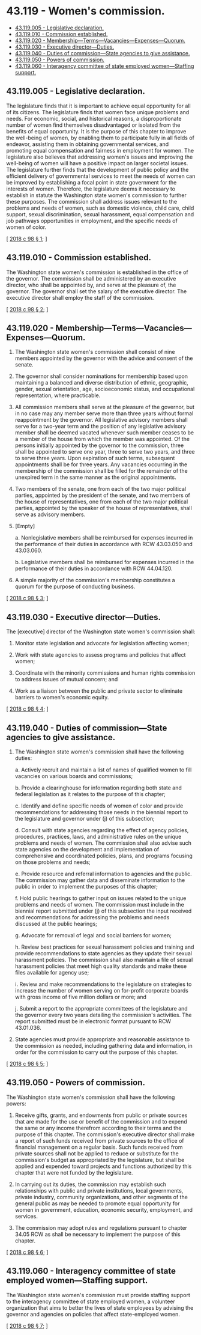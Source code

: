 # 43.119 - Women's commission.
* [43.119.005 - Legislative declaration.](#43119005---legislative-declaration)
* [43.119.010 - Commission established.](#43119010---commission-established)
* [43.119.020 - Membership—Terms—Vacancies—Expenses—Quorum.](#43119020---membershiptermsvacanciesexpensesquorum)
* [43.119.030 - Executive director—Duties.](#43119030---executive-directorduties)
* [43.119.040 - Duties of commission—State agencies to give assistance.](#43119040---duties-of-commissionstate-agencies-to-give-assistance)
* [43.119.050 - Powers of commission.](#43119050---powers-of-commission)
* [43.119.060 - Interagency committee of state employed women—Staffing support.](#43119060---interagency-committee-of-state-employed-womenstaffing-support)
## 43.119.005 - Legislative declaration.
The legislature finds that it is important to achieve equal opportunity for all of its citizens. The legislature finds that women face unique problems and needs. For economic, social, and historical reasons, a disproportionate number of women find themselves disadvantaged or isolated from the benefits of equal opportunity. It is the purpose of this chapter to improve the well-being of women, by enabling them to participate fully in all fields of endeavor, assisting them in obtaining governmental services, and promoting equal compensation and fairness in employment for women. The legislature also believes that addressing women's issues and improving the well-being of women will have a positive impact on larger societal issues. The legislature further finds that the development of public policy and the efficient delivery of governmental services to meet the needs of women can be improved by establishing a focal point in state government for the interests of women. Therefore, the legislature deems it necessary to establish in statute the Washington state women's commission to further these purposes. The commission shall address issues relevant to the problems and needs of women, such as domestic violence, child care, child support, sexual discrimination, sexual harassment, equal compensation and job pathways opportunities in employment, and the specific needs of women of color.

\[ [2018 c 98 § 1](https://lawfilesext.leg.wa.gov/biennium/2017-18/Pdf/Bills/Session%20Laws/House/2759.SL.pdf?cite=2018%20c%2098%20§%201); \]

## 43.119.010 - Commission established.
The Washington state women's commission is established in the office of the governor. The commission shall be administered by an executive director, who shall be appointed by, and serve at the pleasure of, the governor. The governor shall set the salary of the executive director. The executive director shall employ the staff of the commission.

\[ [2018 c 98 § 2](https://lawfilesext.leg.wa.gov/biennium/2017-18/Pdf/Bills/Session%20Laws/House/2759.SL.pdf?cite=2018%20c%2098%20§%202); \]

## 43.119.020 - Membership—Terms—Vacancies—Expenses—Quorum.
1. The Washington state women's commission shall consist of nine members appointed by the governor with the advice and consent of the senate.

2. The governor shall consider nominations for membership based upon maintaining a balanced and diverse distribution of ethnic, geographic, gender, sexual orientation, age, socioeconomic status, and occupational representation, where practicable.

3. All commission members shall serve at the pleasure of the governor, but in no case may any member serve more than three years without formal reappointment by the governor. All legislative advisory members shall serve for a two-year term and the position of any legislative advisory member shall be deemed vacated whenever such member ceases to be a member of the house from which the member was appointed. Of the persons initially appointed by the governor to the commission, three shall be appointed to serve one year, three to serve two years, and three to serve three years. Upon expiration of such terms, subsequent appointments shall be for three years. Any vacancies occurring in the membership of the commission shall be filled for the remainder of the unexpired term in the same manner as the original appointments.

4. Two members of the senate, one from each of the two major political parties, appointed by the president of the senate, and two members of the house of representatives, one from each of the two major political parties, appointed by the speaker of the house of representatives, shall serve as advisory members.

5. [Empty]

   a. Nonlegislative members shall be reimbursed for expenses incurred in the performance of their duties in accordance with RCW 43.03.050 and 43.03.060.

   b. Legislative members shall be reimbursed for expenses incurred in the performance of their duties in accordance with RCW 44.04.120.

6. A simple majority of the commission's membership constitutes a quorum for the purpose of conducting business.

\[ [2018 c 98 § 3](https://lawfilesext.leg.wa.gov/biennium/2017-18/Pdf/Bills/Session%20Laws/House/2759.SL.pdf?cite=2018%20c%2098%20§%203); \]

## 43.119.030 - Executive director—Duties.
The [executive] director of the Washington state women's commission shall:

1. Monitor state legislation and advocate for legislation affecting women;

2. Work with state agencies to assess programs and policies that affect women;

3. Coordinate with the minority commissions and human rights commission to address issues of mutual concern; and

4. Work as a liaison between the public and private sector to eliminate barriers to women's economic equity.

\[ [2018 c 98 § 4](https://lawfilesext.leg.wa.gov/biennium/2017-18/Pdf/Bills/Session%20Laws/House/2759.SL.pdf?cite=2018%20c%2098%20§%204); \]

## 43.119.040 - Duties of commission—State agencies to give assistance.
1. The Washington state women's commission shall have the following duties:

   a. Actively recruit and maintain a list of names of qualified women to fill vacancies on various boards and commissions;

   b. Provide a clearinghouse for information regarding both state and federal legislation as it relates to the purpose of this chapter;

   c. Identify and define specific needs of women of color and provide recommendations for addressing those needs in the biennial report to the legislature and governor under (j) of this subsection;

   d. Consult with state agencies regarding the effect of agency policies, procedures, practices, laws, and administrative rules on the unique problems and needs of women. The commission shall also advise such state agencies on the development and implementation of comprehensive and coordinated policies, plans, and programs focusing on those problems and needs;

   e. Provide resource and referral information to agencies and the public. The commission may gather data and disseminate information to the public in order to implement the purposes of this chapter;

   f. Hold public hearings to gather input on issues related to the unique problems and needs of women. The commission must include in the biennial report submitted under (j) of this subsection the input received and recommendations for addressing the problems and needs discussed at the public hearings;

   g. Advocate for removal of legal and social barriers for women;

   h. Review best practices for sexual harassment policies and training and provide recommendations to state agencies as they update their sexual harassment policies. The commission shall also maintain a file of sexual harassment policies that meet high quality standards and make these files available for agency use;

   i. Review and make recommendations to the legislature on strategies to increase the number of women serving on for-profit corporate boards with gross income of five million dollars or more; and

   j. Submit a report to the appropriate committees of the legislature and the governor every two years detailing the commission's activities. The report submitted must be in electronic format pursuant to RCW 43.01.036.

2. State agencies must provide appropriate and reasonable assistance to the commission as needed, including gathering data and information, in order for the commission to carry out the purpose of this chapter.

\[ [2018 c 98 § 5](https://lawfilesext.leg.wa.gov/biennium/2017-18/Pdf/Bills/Session%20Laws/House/2759.SL.pdf?cite=2018%20c%2098%20§%205); \]

## 43.119.050 - Powers of commission.
The Washington state women's commission shall have the following powers:

1. Receive gifts, grants, and endowments from public or private sources that are made for the use or benefit of the commission and to expend the same or any income therefrom according to their terms and the purpose of this chapter. The commission's executive director shall make a report of such funds received from private sources to the office of financial management on a regular basis. Such funds received from private sources shall not be applied to reduce or substitute for the commission's budget as appropriated by the legislature, but shall be applied and expended toward projects and functions authorized by this chapter that were not funded by the legislature.

2. In carrying out its duties, the commission may establish such relationships with public and private institutions, local governments, private industry, community organizations, and other segments of the general public as may be needed to promote equal opportunity for women in government, education, economic security, employment, and services.

3. The commission may adopt rules and regulations pursuant to chapter 34.05 RCW as shall be necessary to implement the purpose of this chapter.

\[ [2018 c 98 § 6](https://lawfilesext.leg.wa.gov/biennium/2017-18/Pdf/Bills/Session%20Laws/House/2759.SL.pdf?cite=2018%20c%2098%20§%206); \]

## 43.119.060 - Interagency committee of state employed women—Staffing support.
The Washington state women's commission must provide staffing support to the interagency committee of state employed women, a volunteer organization that aims to better the lives of state employees by advising the governor and agencies on policies that affect state-employed women.

\[ [2018 c 98 § 7](https://lawfilesext.leg.wa.gov/biennium/2017-18/Pdf/Bills/Session%20Laws/House/2759.SL.pdf?cite=2018%20c%2098%20§%207); \]

